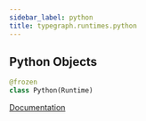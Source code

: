 ```yaml
---
sidebar_label: python
title: typegraph.runtimes.python
---
```


## Python Objects

```python
@frozen
class Python(Runtime)
```

[Documentation](https://metatype.dev/docs/reference/runtimes/python)
